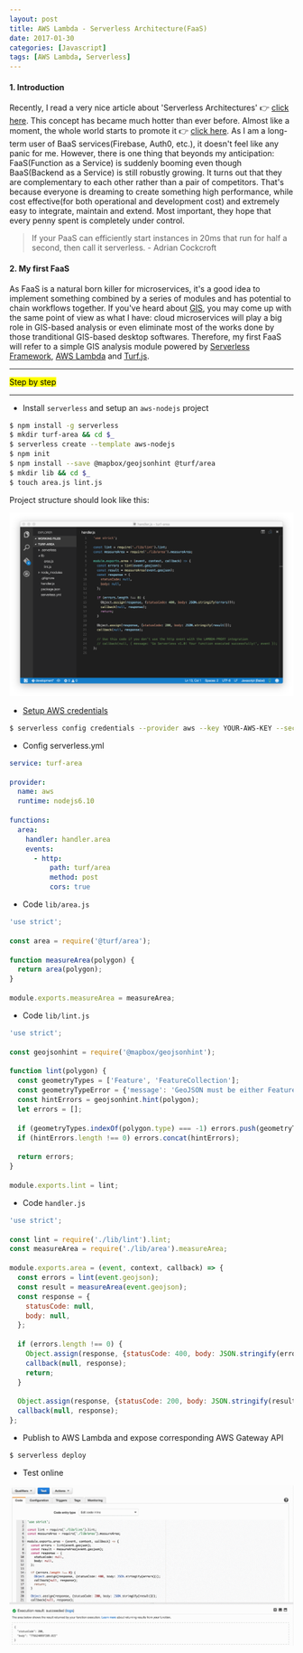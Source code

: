 ```yaml
---
layout: post
title: AWS Lambda - Serverless Architecture(FaaS)
date: 2017-01-30
categories: [Javascript]
tags: [AWS Lambda, Serverless]
---
```


#### 1. Introduction

Recently, I read a very nice article about 'Serverless Architectures' :point_right: [click here](https://martinfowler.com/articles/serverless.html). This concept has became much hotter than ever before. Almost like a moment, the whole world starts to promote it :point_right: [click here](https://github.com/JustServerless/awesome-serverless). As I am a long-term user of BaaS services(Firebase, Auth0, etc.), it doesn't feel like any panic for me. However, there is one thing that beyonds my anticipation: FaaS(Function as a Service) is suddenly booming even though BaaS(Backend as a Service) is still robustly growing. It turns out that they are complementary to each other rather than a pair of competitors. That's because everyone is dreaming to create something high performance, while cost effective(for both operational and development cost) and extremely easy to integrate, maintain and extend. Most important, they hope that every penny spent is completely under control.

> If your PaaS can efficiently start instances in 20ms that run for half a second, then call it serverless. - Adrian Cockcroft

#### 2. My first FaaS 

As FaaS is a natural born killer for microservices, it's a good idea to implement something combined by a series of modules and has potential to chain workflows together. If you've heard about [GIS](http://www.esri.com/what-is-gis), you may come up with the same point of view as what I have: cloud microservices will play a big role in GIS-based analysis or even eliminate most of the works done by those tranditional GIS-based desktop softwares. Therefore, my first FaaS will refer to a simple GIS analysis module powered by [Serverless Framework](https://serverless.com/), [AWS Lambda](https://aws.amazon.com/lambda/) and [Turf.js](https://github.com/Turfjs/turf).

<hr>
<mark>Step by step</mark>
<hr>

* Install `serverless` and setup an `aws-nodejs` project

```bash
$ npm install -g serverless
$ mkdir turf-area && cd $_
$ serverless create --template aws-nodejs 
$ npm init
$ npm install --save @mapbox/geojsonhint @turf/area
$ mkdir lib && cd $_
$ touch area.js lint.js
```

Project structure should look like this:

![Project structure](/assets/img/blogs/20170130-2.png)

*  [Setup AWS credentials]((https://serverless.com/framework/docs/providers/aws/guide/credentials/))

```bash
$ serverless config credentials --provider aws --key YOUR-AWS-KEY --secret YOUR-AWS-SECRET 
``` 

* Config serverless.yml

```yml
service: turf-area

provider:
  name: aws
  runtime: nodejs6.10

functions:
  area:
    handler: handler.area
    events:
      - http:
          path: turf/area
          method: post
          cors: true
```

* Code `lib/area.js`

```javascript
'use strict';

const area = require('@turf/area');

function measureArea(polygon) {
  return area(polygon);
}

module.exports.measureArea = measureArea;
```

* Code `lib/lint.js`

```javascript
'use strict';

const geojsonhint = require('@mapbox/geojsonhint');

function lint(polygon) {
  const geometryTypes = ['Feature', 'FeatureCollection'];
  const geometryTypeError = {'message': 'GeoJSON must be either Feature or FeatureCollection.', 'line': null};
  const hintErrors = geojsonhint.hint(polygon);
  let errors = [];

  if (geometryTypes.indexOf(polygon.type) === -1) errors.push(geometryTypeError);
  if (hintErrors.length !== 0) errors.concat(hintErrors);

  return errors;
}

module.exports.lint = lint;
```

* Code `handler.js`

```javascript
'use strict';

const lint = require('./lib/lint').lint;
const measureArea = require('./lib/area').measureArea;

module.exports.area = (event, context, callback) => {
  const errors = lint(event.geojson);
  const result = measureArea(event.geojson);
  const response = {
    statusCode: null,
    body: null,
  };

  if (errors.length !== 0) {
    Object.assign(response, {statusCode: 400, body: JSON.stringify(errors)});
    callback(null, response);
    return;
  }

  Object.assign(response, {statusCode: 200, body: JSON.stringify(result)});
  callback(null, response);
};
```

* Publish to AWS Lambda and expose corresponding AWS Gateway API 

```bash
$ serverless deploy
```

* Test online

![Test FaaS Online](/assets/img/blogs/20170130-1.gif)


     



